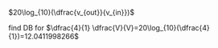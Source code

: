 $20\log_{10}(\dfrac{v_{out}}{v_{in}})$

find DB for $\dfrac{4}{1} \dfrac{V}{V}=20\log_{10}(\dfrac{4}{1})=12.0411998266$
